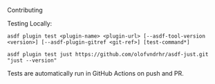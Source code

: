 Contributing

Testing Locally:

```shell
asdf plugin test <plugin-name> <plugin-url> [--asdf-tool-version <version>] [--asdf-plugin-gitref <git-ref>] [test-command*]

asdf plugin test just https://github.com/olofvndrhr/asdf-just.git "just --version"
```

Tests are automatically run in GitHub Actions on push and PR.
